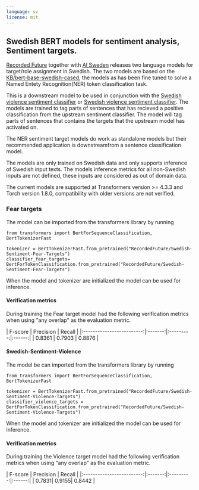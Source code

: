 ```yaml
---
language: sv
license: mit
---
```


## Swedish BERT models for sentiment analysis, Sentiment targets. 
[Recorded Future](https://www.recordedfuture.com/) together with [AI Sweden](https://www.ai.se/en) releases two language models for target/role assignment in Swedish. The two models are based on the [KB/bert-base-swedish-cased](https://huggingface.co/KB/bert-base-swedish-cased), the models as has been fine tuned to solve a Named Entety Recognition(NER) token classification task.

This is a downstream model to be used in conjunction with the [Swedish violence sentiment classifier](https://huggingface.co/RecordedFuture/Swedish-Sentiment-Violence) or [Swedish violence sentiment classifier](https://huggingface.co/RecordedFuture/Swedish-Sentiment-Fear). The models are trained to tag parts of sentences that has recieved a positive classification from the upstream sentiment classifier. The model will tag parts of sentences that contains the targets that the upstream model has activated on. 

The NER sentiment target models do work as standalone models but their recommended application is downstreamfrom a sentence classification model.  

The models are only trained on Swedish data and only supports inference of Swedish input texts. The models inference metrics for all non-Swedish inputs are not defined, these inputs are considered as out of domain data.

The current models are supported at Transformers version >= 4.3.3 and Torch version 1.8.0, compatibility with older versions are not verified. 

### Fear targets

The model can be imported from the transformers library by running

    from transformers import BertForSequenceClassification, BertTokenizerFast
    
    tokenizer = BertTokenizerFast.from_pretrained("RecordedFuture/Swedish-Sentiment-Fear-Targets")
    classifier_fear_targets= BertForTokenClassification.from_pretrained("RecordedFuture/Swedish-Sentiment-Fear-Targets") 

When the model and tokenizer are initialized the model can be used for inference. 

#### Verification metrics 

During training the Fear target model had the following verification metrics when using "any overlap" as the evaluation metric.  


| F-score | Precision | Recall |
|:-------------------------:|:-------:|:---------:|:------:|
|  0.8361 |   0.7903  | 0.8876 |

#### Swedish-Sentiment-Violence
The model be can imported from the transformers library by running

    from transformers import BertForSequenceClassification, BertTokenizerFast
    
    tokenizer = BertTokenizerFast.from_pretrained("RecordedFuture/Swedish-Sentiment-Violence-Targets")
    classifier_violence_targets = BertForTokenClassification.from_pretrained("RecordedFuture/Swedish-Sentiment-Violence-Targets") 

When the model and tokenizer are initialized the model can be used for inference. 

#### Verification metrics 
During training the Violence target model had the following verification metrics when using "any overlap" as the evaluation metric.  

| F-score | Precision | Recall |
|:-------------------------:|:-------:|:---------:|:------:|
|  0.7831|   0.9155|  0.8442 |